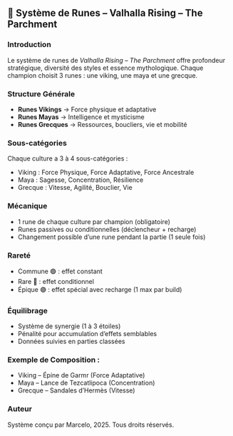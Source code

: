 ## 📜 Système de Runes – Valhalla Rising – The Parchment

### Introduction
Le système de runes de *Valhalla Rising – The Parchment* offre profondeur stratégique, diversité des styles et essence mythologique. Chaque champion choisit 3 runes : une viking, une maya et une grecque.

### Structure Générale
- **Runes Vikings** → Force physique et adaptative
- **Runes Mayas** → Intelligence et mysticisme
- **Runes Grecques** → Ressources, boucliers, vie et mobilité

### Sous-catégories
Chaque culture a 3 à 4 sous-catégories :
- Viking : Force Physique, Force Adaptative, Force Ancestrale
- Maya : Sagesse, Concentration, Résilience
- Grecque : Vitesse, Agilité, Bouclier, Vie

### Mécanique
- 1 rune de chaque culture par champion (obligatoire)
- Runes passives ou conditionnelles (déclencheur + recharge)
- Changement possible d’une rune pendant la partie (1 seule fois)

### Rareté
- Commune 🟢 : effet constant
- Rare 🔵 : effet conditionnel
- Épique 🟣 : effet spécial avec recharge (1 max par build)

### Équilibrage
- Système de synergie (1 à 3 étoiles)
- Pénalité pour accumulation d’effets semblables
- Données suivies en parties classées

### Exemple de Composition :
- Viking – Épine de Garmr (Force Adaptative)
- Maya – Lance de Tezcatlipoca (Concentration)
- Grecque – Sandales d’Hermès (Vitesse)

### Auteur
Système conçu par Marcelo, 2025. Tous droits réservés.
